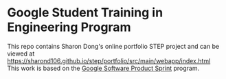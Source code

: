 # Google Student Training in Engineering Program

This repo contains Sharon Dong's online portfolio STEP project and can be viewed at https://sharond106.github.io/step/portfolio/src/main/webapp/index.html
This work is based on the [Google Software Product Sprint](https://g.co/softwareproductsprint) program.
